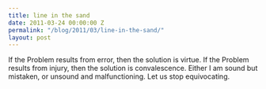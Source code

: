 ```yaml
---
title: line in the sand
date: 2011-03-24 00:00:00 Z
permalink: "/blog/2011/03/line-in-the-sand/"
layout: post
---
```


If the Problem results from error, then the solution is virtue. If the Problem results from injury, then the solution is convalescence. Either I am sound but mistaken, or unsound and malfunctioning. Let us stop equivocating.
